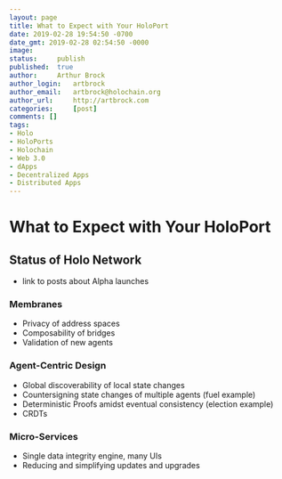 ```yaml
---
layout: page
title: What to Expect with Your HoloPort
date: 2019-02-28 19:54:50 -0700
date_gmt: 2019-02-28 02:54:50 -0000
image: 		
status: 	publish
published: 	true
author: 	Arthur Brock
author_login: 	artbrock
author_email: 	artbrock@holochain.org
author_url: 	http://artbrock.com
categories: 	[post]
comments: []
tags:
- Holo
- HoloPorts
- Holochain
- Web 3.0
- dApps
- Decentralized Apps
- Distributed Apps
---
```


#  What to Expect with Your HoloPort

## Status of Holo Network
 - link to posts about Alpha launches

### Membranes
 * Privacy of address spaces
 * Composability of bridges
 * Validation of new agents
### Agent-Centric Design
 * Global discoverability of local state changes
 * Countersigning state changes of multiple agents (fuel example)
 * Deterministic Proofs amidst eventual consistency (election example)
 * CRDTs
### Micro-Services
 * Single data integrity engine, many UIs
 * Reducing and simplifying updates and upgrades
